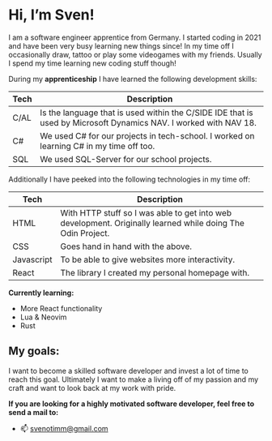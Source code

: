 # Hi, I’m Sven!

I am a software engineer apprentice from Germany. I started coding in 2021 and have been very busy learning new things since!
In my time off I occasionally draw, tattoo or play some videogames with my friends. Usually I spend my time learning new coding stuff though!

During my **apprenticeship** I have learned the following development skills:

| Tech | Description |
|------|-------------|
| C/AL | Is the language that is used within the C/SIDE IDE that is used by Microsoft Dynamics NAV. I worked with NAV 18.|
| C# | We used C# for our projects in tech-school. I worked on learning C# in my time off too. |
| SQL | We used SQL-Server for our school projects. |

Additionally I have peeked into the following technologies in my time off:

| Tech | Description |
|------|-------------|
| HTML | With HTTP stuff so I was able to get into web development. Originally learned while doing The Odin Project. |
| CSS | Goes hand in hand with the above. |
| Javascript | To be able to give websites more interactivity. |
| React | The library I created my personal homepage with. |

**Currently learning:**
- More React functionality
- Lua & Neovim
- Rust

## My goals:
I want to become a skilled software developer and invest a lot of time to reach this goal. Ultimately I want to make a living off of my passion and my craft and want to look back at my work with pride.

**If you are looking for a highly motivated software developer, feel free to send a mail to:**

- 📫 svenotimm@gmail.com


<!---
Zwnow/Zwnow is a ✨ special ✨ repository because its `README.md` (this file) appears on your GitHub profile.
You can click the Preview link to take a look at your changes.
--->
